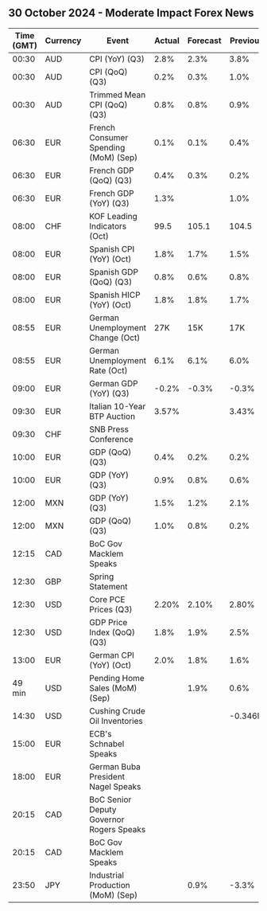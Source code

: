 ## 30 October 2024 - Moderate Impact Forex News

| Time (GMT) | Currency | Event | Actual | Forecast | Previous |
|------|----------|-------|--------|----------|----------|
| 00:30 | AUD | CPI (YoY) (Q3) | 2.8% | 2.3% | 3.8% |
| 00:30 | AUD | CPI (QoQ) (Q3) | 0.2% | 0.3% | 1.0% |
| 00:30 | AUD | Trimmed Mean CPI (QoQ) (Q3) | 0.8% | 0.8% | 0.9% |
| 06:30 | EUR | French Consumer Spending (MoM) (Sep) | 0.1% | 0.1% | 0.4% |
| 06:30 | EUR | French GDP (QoQ) (Q3) | 0.4% | 0.3% | 0.2% |
| 06:30 | EUR | French GDP (YoY) (Q3) | 1.3% |  | 1.0% |
| 08:00 | CHF | KOF Leading Indicators (Oct) | 99.5 | 105.1 | 104.5 |
| 08:00 | EUR | Spanish CPI (YoY) (Oct) | 1.8% | 1.7% | 1.5% |
| 08:00 | EUR | Spanish GDP (QoQ) (Q3) | 0.8% | 0.6% | 0.8% |
| 08:00 | EUR | Spanish HICP (YoY) (Oct) | 1.8% | 1.8% | 1.7% |
| 08:55 | EUR | German Unemployment Change (Oct) | 27K | 15K | 17K |
| 08:55 | EUR | German Unemployment Rate (Oct) | 6.1% | 6.1% | 6.0% |
| 09:00 | EUR | German GDP (YoY) (Q3) | -0.2% | -0.3% | -0.3% |
| 09:30 | EUR | Italian 10-Year BTP Auction | 3.57% |  | 3.43% |
| 09:30 | CHF | SNB Press Conference |  |  |  |
| 10:00 | EUR | GDP (QoQ) (Q3) | 0.4% | 0.2% | 0.2% |
| 10:00 | EUR | GDP (YoY) (Q3) | 0.9% | 0.8% | 0.6% |
| 12:00 | MXN | GDP (YoY) (Q3) | 1.5% | 1.2% | 2.1% |
| 12:00 | MXN | GDP (QoQ) (Q3) | 1.0% | 0.8% | 0.2% |
| 12:15 | CAD | BoC Gov Macklem Speaks |  |  |  |
| 12:30 | GBP | Spring Statement |  |  |  |
| 12:30 | USD | Core PCE Prices (Q3) | 2.20% | 2.10% | 2.80% |
| 12:30 | USD | GDP Price Index (QoQ) (Q3) | 1.8% | 1.9% | 2.5% |
| 13:00 | EUR | German CPI (YoY) (Oct) | 2.0% | 1.8% | 1.6% |
| 49 min | USD | Pending Home Sales (MoM) (Sep) |  | 1.9% | 0.6% |
| 14:30 | USD | Cushing Crude Oil Inventories |  |  | -0.346M |
| 15:00 | EUR | ECB's Schnabel Speaks |  |  |  |
| 18:00 | EUR | German Buba President Nagel Speaks |  |  |  |
| 20:15 | CAD | BoC Senior Deputy Governor Rogers Speaks |  |  |  |
| 20:15 | CAD | BoC Gov Macklem Speaks |  |  |  |
| 23:50 | JPY | Industrial Production (MoM) (Sep) |  | 0.9% | -3.3% |
